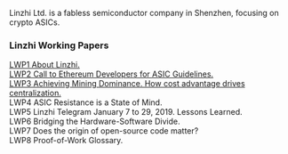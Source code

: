 Linzhi Ltd. is a fabless semiconductor company in Shenzhen,
focusing on crypto ASICs.

<h3>Linzhi Working Papers</h3>

<a href="https://github.com/LinzhiChips/linzhichips.github.io/raw/master/docs/LWP1-About-Linzhi.pdf">LWP1 About Linzhi.</a><br/>
<a href="https://github.com/LinzhiChips/linzhichips.github.io/raw/master/docs/LWP2-ASIC-Guidelines.pdf">LWP2 Call to Ethereum Developers for ASIC Guidelines.</a><br/>
<a href="https://github.com/LinzhiChips/linzhichips.github.io/raw/master/docs/LWP3-Mining-Dominance-Cost-Advantage.pdf">LWP3 Achieving Mining Dominance. How cost advantage drives centralization.</a><br/>
LWP4 ASIC Resistance is a State of Mind.<br/>
LWP5 Linzhi Telegram January 7 to 29, 2019. Lessons Learned.<br/>
LWP6 Bridging the Hardware-Software Divide.<br/>
LWP7 Does the origin of open-source code matter?<br/>
LWP8 Proof-of-Work Glossary.<br/>
